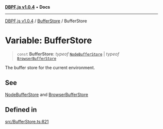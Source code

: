 [**DBPF.js v1.0.4**](../../README.md) • **Docs**

***

[DBPF.js v1.0.4](../../README.md) / [BufferStore](../README.md) / BufferStore

# Variable: BufferStore

> `const` **BufferStore**: *typeof* [`NodeBufferStore`](../classes/NodeBufferStore.md) \| *typeof* [`BrowserBufferStore`](../classes/BrowserBufferStore.md)

The buffer store for the current environment.

## See

[NodeBufferStore](../classes/NodeBufferStore.md) and [BrowserBufferStore](../classes/BrowserBufferStore.md)

## Defined in

[src/BufferStore.ts:821](https://github.com/anonhostpi/DBPF.js/blob/bec1c7f946ae1882f8cb333f8c038d29cc8e75d8/src/BufferStore.ts#L821)
